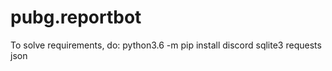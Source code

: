 # pubg.reportbot


To solve requirements, do:
python3.6 -m pip install discord sqlite3 requests json

